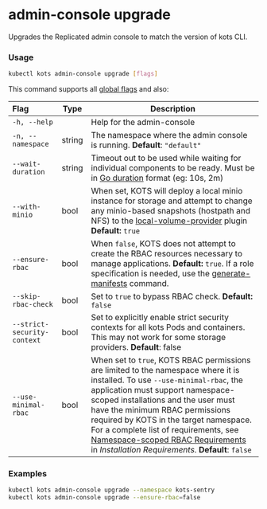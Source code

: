# admin-console upgrade

Upgrades the Replicated admin console to match the version of kots CLI.


### Usage
```bash
kubectl kots admin-console upgrade [flags]
```

This command supports all [global flags](kots-cli-global-flags) and also:

| Flag                        | Type   | Description                                                                                                                                                                                                                                    |
|:----------------------------|--------|------------------------------------------------------------------------------------------------------------------------------------------------------------------------------------------------------------------------------------------------|
| `-h, --help`                |        | Help for the admin-console                                                                                                                                                                                                                     |
| `-n, --namespace`           | string | The namespace where the admin console is running. **Default**: `"default"`  |
| `--wait-duration`           | string | Timeout out to be used while waiting for individual components to be ready.  Must be in [Go duration](https://pkg.go.dev/time#ParseDuration) format (eg: 10s, 2m)                                                                             |
| `--with-minio`              | bool   | When set, KOTS will deploy a local minio instance for storage and attempt to change any minio-based snapshots (hostpath and NFS) to the [local-volume-provider](https://github.com/replicatedhq/local-volume-provider) plugin **Default:** `true` |
| `--ensure-rbac`             | bool   | When `false`, KOTS does not attempt to create the RBAC resources necessary to manage applications. **Default:** `true`. If a role specification is needed, use the [generate-manifests](kots-cli-admin-console-generate-manifests) command. |
| `--skip-rbac-check`         | bool   | Set to `true` to bypass RBAC check. **Default:** `false` |
| `--strict-security-context` | bool   | Set to explicitly enable strict security contexts for all kots Pods and containers. This may not work for some storage providers. **Default**: false    |
| `--use-minimal-rbac`        | bool   |  When set to `true`, KOTS RBAC permissions are limited to the namespace where it is installed. To use `--use-minimal-rbac`, the application must support namespace-scoped installations and the user must have the minimum RBAC permissions required by KOTS in the target namespace. For a complete list of requirements, see [Namespace-scoped RBAC Requirements​](/enterprise/installing-general-requirements#namespace-scoped) in _Installation Requirements_. **Default**: `false` |

### Examples
```bash
kubectl kots admin-console upgrade --namespace kots-sentry
kubectl kots admin-console upgrade --ensure-rbac=false
```
